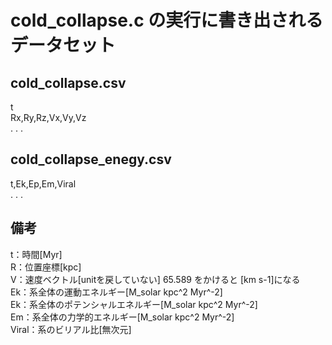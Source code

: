 # cold_collapse.c の実行に書き出されるデータセット

## cold_collapse.csv

t  
Rx,Ry,Rz,Vx,Vy,Vz  
.
.
.

## cold_collapse_enegy.csv

t,Ek,Ep,Em,Viral  
.
.
.

## 備考

t：時間[Myr]  
R：位置座標[kpc]  
V：速度ベクトル[unitを戻していない] 65.589 をかけると [km s-1]になる  
Ek：系全体の運動エネルギー[M_solar kpc^2 Myr^-2]  
Ek：系全体のポテンシャルエネルギー[M_solar kpc^2 Myr^-2]  
Em：系全体の力学的エネルギー[M_solar kpc^2 Myr^-2]  
Viral：系のビリアル比[無次元]